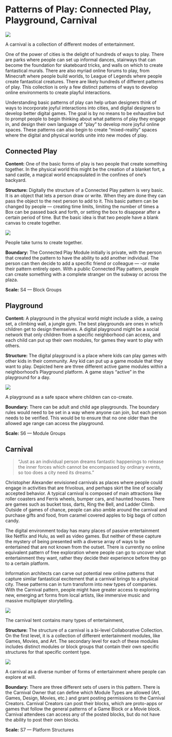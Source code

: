 ﻿---
author:  Rachel Aliana
date: Oct 3, 2019
source: https://rachelaliana.medium.com/patterns-of-play-connected-play-playground-carnival-fd898c7d870a

---

# Patterns of Play: Connected Play, Playground, Carnival

![](images/AnrREYjPHUfxvL3b1p3jHA.jpeg)

A carnival is a collection of different modes of entertainment.

One of the power of cities is the delight of hundreds of ways to play. There are parks where people can set up informal dances, stairways that can become the foundation for skateboard tricks, and walls on which to create fantastical murals. There are also myriad online forums to play, from Minecraft where people build worlds, to League of Legends where people create fantastical creatures. There are likely hundreds of different patterns of play. This collection is only a few distinct patterns of ways to develop online environments to create playful interactions.

Understanding basic patterns of play can help urban designers think of ways to incorporate joyful interactions into cities, and digital designers to develop better digital games. The goal is by no means to be exhaustive but to prompt people to begin thinking about what patterns of play they engage in, and design their own language of “play” to develop more joyful online spaces. These patterns can also begin to create “mixed-reality” spaces where the digital and physical worlds unite into new modes of play.

## Connected Play

**Content:**  One of the basic forms of play is two people that create something together. In the physical world this might be the creation of a blanket fort, a sand castle, a magical world encapsulated in the confines of one’s backyard.

**Structure:**  Digitally the structure of a Connected Play pattern is very basic. It is an object that lets a person draw or write. When they are done they can pass the object to the next person to add to it. This basic pattern can be changed by people — creating time limits, limiting the number of times a Box can be passed back and forth, or setting the box to disappear after a certain period of time. But the basic idea is that two people have a blank canvas to create together.

![](images/YmjtujQVYzqrJTSVPFQaqg.png)

People take turns to create together.

**Boundary:** The Connected Play Module initially is private, with the person that created the pattern to have the ability to add another individual. The person can then decide to add a specific friend or colleague — -or make their pattern entirely open. With a public Connected Play pattern, people can create something with a complete stranger on the subway or across the plaza.

**Scale:** S4 — Block Groups

## Playground

**Content:**  A playground in the physical world might include a slide, a swing set, a climbing wall, a jungle gym. The best playgrounds are ones in which children get to design themselves. A digital playground might be a social network that only children from a specific neighborhood can access, and each child can put up their own modules, for games they want to play with others.

**Structure:**  The digital playground is a place where kids can play games with other kids in their community. Any kid can put up a game module that they want to play. Depicted here are three different active game modules within a neighborhood’s Playground platform. A game stays “active” in the playground for a day.

![](images/t2JJlajCh4BJPm4CkZOljQ.png)

A playground as a safe space where children can co-create.

**Boundary:** There can be adult and child age playgrounds. The boundary rules would need to be set in a way where anyone can join, but each person needs to be verified. This would be to ensure that no one older than the allowed age range can access the playground.

**Scale:** S6 — Module Groups

## Carnival

> “Just as an individual person dreams fantastic happenings to release the inner forces which cannot be encompassed by ordinary events, so too does a city need its dreams.”

Christopher Alexander envisioned carnivals as places where people could engage in activities that are frivolous, and perhaps skirt the line of socially accepted behavior. A typical carnival is composed of main attractions like roller coasters and Ferris wheels, bumper cars, and haunted houses. There are games such as bucket toss, darts, Ring the Bell, and Ladder Climb. Outside of games of chance, people can also amble around the carnival and purchase gifts and food, from caramel covered apples to big bags of cotton candy.

The digital environment today has many places of passive entertainment like Netflix and Hulu, as well as video games. But neither of these capture the mystery of being presented with a diverse array of ways to be entertained that are not known from the outset. There is currently no online equivalent pattern of free exploration where people can go to uncover what entertainment they want, rather they decide their experience before they go to a certain platform.

Information architects can carve out potential new online patterns that capture similar fantastical excitement that a carnival brings to a physical city. These patterns can in turn transform into new types of companies. With the Carnival pattern, people might have greater access to exploring new, emerging art forms from local artists, like immersive music and massive multiplayer storytelling.

![](images/kORBpJuT1W8J8GZZO9PJLw.png)

The carnival tent contains many types of entertainment,

**Structure:**  The structure of a carnival is a bi-level Collaborative Collection. On the first level, it is a collection of different entertainment modules, like Games, Movies, and Art. The secondary level for each of these modules includes distinct modules or block groups that contain their own specific structures for that specific content type.

![](images/oxRkEto3sg5XDOhtxeKS5w.png)

A carnival as a diverse number of forms of entertainment where people can explore at will.

**Boundary:** There are three different sets of users in this pattern. There is the Carnival Owner that can define which Module Types are allowed (Art, Games, Design, Movies, etc.) and grant posting permissions to the Carnival Creators. Carnival Creators can post their blocks, which are proto-apps or games that follow the general patterns of a Game Block or a Movie block. Carnival attendees can access any of the posted blocks, but do not have the ability to post their own blocks.

**Scale:** S7 — Platform Structures

